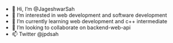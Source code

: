 - 👋 Hi, I’m @JageshwarSah
- 👀 I’m interested in web development and software development
- 🌱 I’m currently learning web development and c++ intermediate
- 💞️ I’m looking to collaborate on backend-web-api
- 📫 Twitter @jpdsah

<!---
JageshwarSah/JageshwarSah is a ✨ special ✨ repository because its `README.md` (this file) appears on your GitHub profile.
You can click the Preview link to take a look at your changes.
--->
